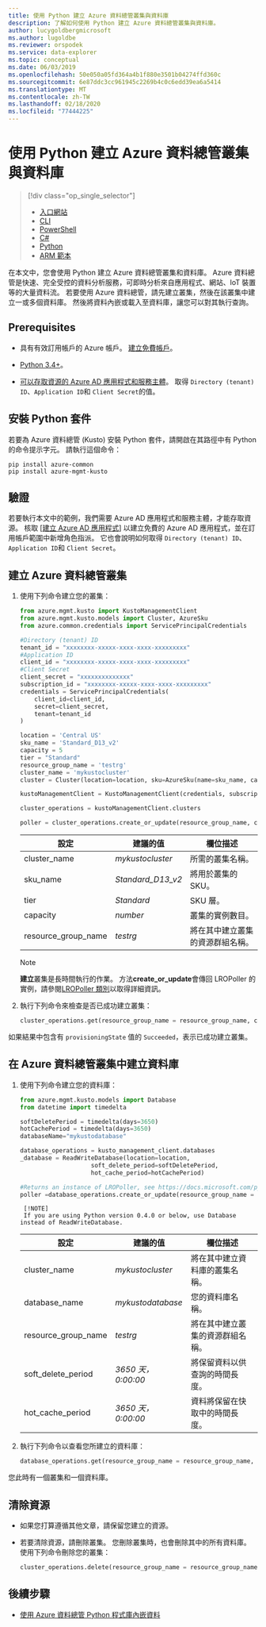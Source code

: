 ```yaml
---
title: 使用 Python 建立 Azure 資料總管叢集與資料庫
description: 了解如何使用 Python 建立 Azure 資料總管叢集與資料庫。
author: lucygoldbergmicrosoft
ms.author: lugoldbe
ms.reviewer: orspodek
ms.service: data-explorer
ms.topic: conceptual
ms.date: 06/03/2019
ms.openlocfilehash: 50e050a05fd364a4b1f880e3501b04274ffd360c
ms.sourcegitcommit: 6e87ddc3cc961945c2269b4c0c6edd39ea6a5414
ms.translationtype: MT
ms.contentlocale: zh-TW
ms.lasthandoff: 02/18/2020
ms.locfileid: "77444225"
---
```

# <a name="create-an-azure-data-explorer-cluster-and-database-by-using-python"></a>使用 Python 建立 Azure 資料總管叢集與資料庫

> [!div class="op_single_selector"]
> * [入口網站](create-cluster-database-portal.md)
> * [CLI](create-cluster-database-cli.md)
> * [PowerShell](create-cluster-database-powershell.md)
> * [C#](create-cluster-database-csharp.md)
> * [Python](create-cluster-database-python.md)
> * [ARM 範本](create-cluster-database-resource-manager.md)

在本文中，您會使用 Python 建立 Azure 資料總管叢集和資料庫。 Azure 資料總管是快速、完全受控的資料分析服務，可即時分析來自應用程式、網站、IoT 裝置等的大量資料流。 若要使用 Azure 資料總管，請先建立叢集，然後在該叢集中建立一或多個資料庫。 然後將資料內嵌或載入至資料庫，讓您可以對其執行查詢。

## <a name="prerequisites"></a>Prerequisites

* 具有有效訂用帳戶的 Azure 帳戶。 [建立免費帳戶](https://azure.microsoft.com/free/?ref=microsoft.com&utm_source=microsoft.com&utm_medium=docs&utm_campaign=visualstudio)。

* [Python 3.4+](https://www.python.org/downloads/)。

* [可以存取資源的 Azure AD 應用程式和服務主體](https://docs.microsoft.com/azure/active-directory/develop/howto-create-service-principal-portal)。 取得 `Directory (tenant) ID`、`Application ID`和 `Client Secret`的值。

## <a name="install-python-package"></a>安裝 Python 套件

若要為 Azure 資料總管 (Kusto) 安裝 Python 套件，請開啟在其路徑中有 Python 的命令提示字元。 請執行這個命令：

```
pip install azure-common
pip install azure-mgmt-kusto
```
## <a name="authentication"></a>驗證
若要執行本文中的範例，我們需要 Azure AD 應用程式和服務主體，才能存取資源。 核取 [[建立 Azure AD 應用程式](https://docs.microsoft.com/azure/active-directory/develop/howto-create-service-principal-portal)] 以建立免費的 Azure AD 應用程式，並在訂用帳戶範圍中新增角色指派。 它也會說明如何取得 `Directory (tenant) ID`、`Application ID`和 `Client Secret`。

## <a name="create-the-azure-data-explorer-cluster"></a>建立 Azure 資料總管叢集

1. 使用下列命令建立您的叢集：

    ```Python
    from azure.mgmt.kusto import KustoManagementClient
    from azure.mgmt.kusto.models import Cluster, AzureSku
    from azure.common.credentials import ServicePrincipalCredentials

    #Directory (tenant) ID
    tenant_id = "xxxxxxxx-xxxxx-xxxx-xxxx-xxxxxxxxx"
    #Application ID
    client_id = "xxxxxxxx-xxxxx-xxxx-xxxx-xxxxxxxxx"
    #Client Secret
    client_secret = "xxxxxxxxxxxxxx"
    subscription_id = "xxxxxxxx-xxxxx-xxxx-xxxx-xxxxxxxxx"
    credentials = ServicePrincipalCredentials(
        client_id=client_id,
        secret=client_secret,
        tenant=tenant_id
    )

    location = 'Central US'
    sku_name = 'Standard_D13_v2'
    capacity = 5
    tier = "Standard"
    resource_group_name = 'testrg'
    cluster_name = 'mykustocluster'
    cluster = Cluster(location=location, sku=AzureSku(name=sku_name, capacity=capacity, tier=tier))
    
    kustoManagementClient = KustoManagementClient(credentials, subscription_id)
    
    cluster_operations = kustoManagementClient.clusters
    
    poller = cluster_operations.create_or_update(resource_group_name, cluster_name, cluster)
    ```

   |**設定** | **建議的值** | **欄位描述**|
   |---|---|---|
   | cluster_name | *mykustocluster* | 所需的叢集名稱。|
   | sku_name | *Standard_D13_v2* | 將用於叢集的 SKU。 |
   | tier | *Standard* | SKU 層。 |
   | capacity | *number* | 叢集的實例數目。 |
   | resource_group_name | *testrg* | 將在其中建立叢集的資源群組名稱。 |

    > [!NOTE]
    > **建立**叢集是長時間執行的作業。 方法**create_or_update**會傳回 LROPoller 的實例，請參閱[LROPoller 類別](/python/api/msrest/msrest.polling.lropoller?view=azure-python)以取得詳細資訊。

1. 執行下列命令來檢查是否已成功建立叢集：

    ```Python
    cluster_operations.get(resource_group_name = resource_group_name, cluster_name= clusterName, custom_headers=None, raw=False)
    ```

如果結果中包含有 `provisioningState` 值的 `Succeeded`，表示已成功建立叢集。

## <a name="create-the-database-in-the-azure-data-explorer-cluster"></a>在 Azure 資料總管叢集中建立資料庫

1. 使用下列命令建立您的資料庫：

    ```Python
    from azure.mgmt.kusto.models import Database
    from datetime import timedelta
    
    softDeletePeriod = timedelta(days=3650)
    hotCachePeriod = timedelta(days=3650)
    databaseName="mykustodatabase"
    
    database_operations = kusto_management_client.databases 
    _database = ReadWriteDatabase(location=location,
                        soft_delete_period=softDeletePeriod,
                        hot_cache_period=hotCachePeriod)
    
    #Returns an instance of LROPoller, see https://docs.microsoft.com/python/api/msrest/msrest.polling.lropoller?view=azure-python
    poller =database_operations.create_or_update(resource_group_name = resource_group_name, cluster_name = clusterName, database_name = databaseName, parameters = _database)
    ```

        [!NOTE]
        If you are using Python version 0.4.0 or below, use Database instead of ReadWriteDatabase.

   |**設定** | **建議的值** | **欄位描述**|
   |---|---|---|
   | cluster_name | *mykustocluster* | 將在其中建立資料庫的叢集名稱。|
   | database_name | *mykustodatabase* | 您的資料庫名稱。|
   | resource_group_name | *testrg* | 將在其中建立叢集的資源群組名稱。 |
   | soft_delete_period | *3650 天，0:00:00* | 將保留資料以供查詢的時間長度。 |
   | hot_cache_period | *3650 天，0:00:00* | 資料將保留在快取中的時間長度。 |

1. 執行下列命令以查看您所建立的資料庫：

    ```Python
    database_operations.get(resource_group_name = resource_group_name, cluster_name = clusterName, database_name = databaseName)
    ```

您此時有一個叢集和一個資料庫。

## <a name="clean-up-resources"></a>清除資源

* 如果您打算遵循其他文章，請保留您建立的資源。
* 若要清除資源，請刪除叢集。 您刪除叢集時，也會刪除其中的所有資料庫。 使用下列命令刪除您的叢集：

    ```Python
    cluster_operations.delete(resource_group_name = resource_group_name, cluster_name = clusterName)
    ```

## <a name="next-steps"></a>後續步驟

* [使用 Azure 資料總管 Python 程式庫內嵌資料](python-ingest-data.md)

